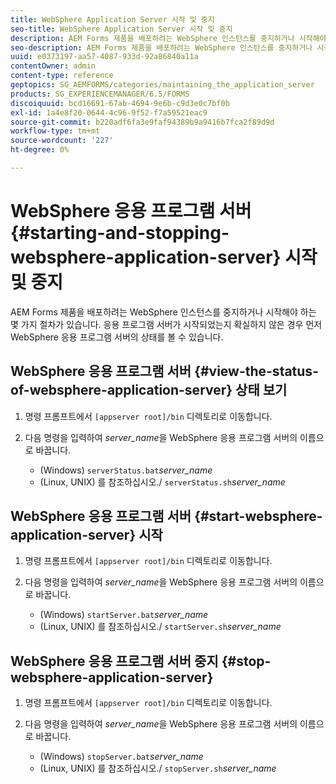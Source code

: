```yaml
---
title: WebSphere Application Server 시작 및 중지
seo-title: WebSphere Application Server 시작 및 중지
description: AEM Forms 제품을 배포하려는 WebSphere 인스턴스를 중지하거나 시작해야 하는 몇 가지 절차가 있습니다. 이 문서에서는 WebSphere Application Server를 시작하고 정지하는 방법을 설명합니다.
seo-description: AEM Forms 제품을 배포하려는 WebSphere 인스턴스를 중지하거나 시작해야 하는 몇 가지 절차가 있습니다. 이 문서에서는 WebSphere Application Server를 시작하고 정지하는 방법을 설명합니다.
uuid: e0373197-aa57-4087-933d-92a86840a11a
contentOwner: admin
content-type: reference
geptopics: SG_AEMFORMS/categories/maintaining_the_application_server
products: SG_EXPERIENCEMANAGER/6.5/FORMS
discoiquuid: bcd16691-67ab-4694-9e6b-c9d3e0c7bf0b
exl-id: 1a4e8f20-0644-4c96-9f52-f7a59521eac9
source-git-commit: b220adf6fa3e9faf94389b9a9416b7fca2f89d9d
workflow-type: tm+mt
source-wordcount: '227'
ht-degree: 0%

---
```


# WebSphere 응용 프로그램 서버 {#starting-and-stopping-websphere-application-server} 시작 및 중지

AEM Forms 제품을 배포하려는 WebSphere 인스턴스를 중지하거나 시작해야 하는 몇 가지 절차가 있습니다. 응용 프로그램 서버가 시작되었는지 확실하지 않은 경우 먼저 WebSphere 응용 프로그램 서버의 상태를 볼 수 있습니다.

## WebSphere 응용 프로그램 서버 {#view-the-status-of-websphere-application-server} 상태 보기

1. 명령 프롬프트에서 `[appserver root]/bin` 디렉토리로 이동합니다.
1. 다음 명령을 입력하여 *server_name*&#x200B;을 WebSphere 응용 프로그램 서버의 이름으로 바꿉니다.

   * (Windows) `serverStatus.bat`*server_name*
   * (Linux, UNIX) 를 참조하십시오./ `serverStatus.sh`*server_name*

## WebSphere 응용 프로그램 서버 {#start-websphere-application-server} 시작

1. 명령 프롬프트에서 `[appserver root]/bin` 디렉토리로 이동합니다.
1. 다음 명령을 입력하여 *server_name*&#x200B;을 WebSphere 응용 프로그램 서버의 이름으로 바꿉니다.

   * (Windows) `startServer.bat`*server_name*
   * (Linux, UNIX) 를 참조하십시오./ `startServer.sh`*server_name*

## WebSphere 응용 프로그램 서버 중지 {#stop-websphere-application-server}

1. 명령 프롬프트에서 `[appserver root]/bin` 디렉토리로 이동합니다.
1. 다음 명령을 입력하여 *server_name*&#x200B;을 WebSphere 응용 프로그램 서버의 이름으로 바꿉니다.

   * (Windows) `stopServer.bat`*server_name*
   * (Linux, UNIX) 를 참조하십시오./ `stopServer.sh`*server_name*
